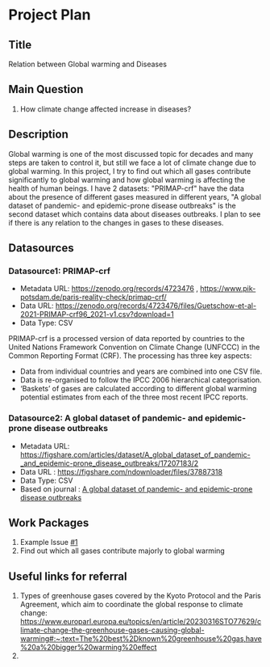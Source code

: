 # Project Plan

## Title
<!-- Give your project a short title. -->
Relation between Global warming and Diseases

## Main Question

<!-- Think about one main question you want to answer based on the data. -->
1. How climate change affected increase in diseases?

## Description

<!-- Describe your data science project in max. 200 words. Consider writing about why and how you attempt it. -->
Global warming is one of the most discussed topic for decades and many steps are taken to control it, but still we face a lot of climate change due to global warming. In this project, I try to find out which all gases contribute significantly to global warming and how global warming is affecting the health of human beings. I have 2 datasets: "PRIMAP-crf" have the data about the presence of different gases measured in different years, "A global dataset of pandemic- and epidemic-prone disease outbreaks" is the second dataset which contains data about diseases outbreaks. I plan to see if there is any relation to the changes in gases to these diseases.

## Datasources

<!-- Describe each datasources you plan to use in a section. Use the prefic "DatasourceX" where X is the id of the datasource. -->

### Datasource1: PRIMAP-crf
* Metadata URL: https://zenodo.org/records/4723476 , https://www.pik-potsdam.de/paris-reality-check/primap-crf/
* Data URL: https://zenodo.org/records/4723476/files/Guetschow-et-al-2021-PRIMAP-crf96_2021-v1.csv?download=1
* Data Type: CSV

PRIMAP-crf is a processed version of data reported by countries to the United Nations Framework Convention on Climate Change (UNFCCC) in the Common Reporting Format (CRF). The processing has three key aspects:

* Data from individual countries and years are combined into one CSV file.
* Data is re-organised to follow the IPCC 2006 hierarchical categorisation.
* ‘Baskets’ of gases are calculated according to different global warming potential estimates from each of the three most recent IPCC reports.


### Datasource2: A global dataset of pandemic- and epidemic-prone disease outbreaks
* Metadata URL: https://figshare.com/articles/dataset/A_global_dataset_of_pandemic-_and_epidemic-prone_disease_outbreaks/17207183/2
* Data URL : https://figshare.com/ndownloader/files/37887318
* Data Type: CSV
* Based on journal : [A global dataset of pandemic- and epidemic-prone disease outbreaks][i2]

## Work Packages

<!-- List of work packages ordered sequentially, each pointing to an issue with more details. -->

1. Example Issue [#1][i1]
2. Find out which all gases contribute majorly to global warming

## Useful links for referral
1. Types of greenhouse gases covered by the Kyoto Protocol and the Paris Agreement, which aim to coordinate the global response to climate change:
 https://www.europarl.europa.eu/topics/en/article/20230316STO77629/climate-change-the-greenhouse-gases-causing-global-warming#:~:text=The%20best%2Dknown%20greenhouse%20gas,have%20a%20bigger%20warming%20effect
2.


[i1]: https://github.com/jvalue/made-template/issues/1
[i2]: https://www.nature.com/articles/s41597-022-01797-2